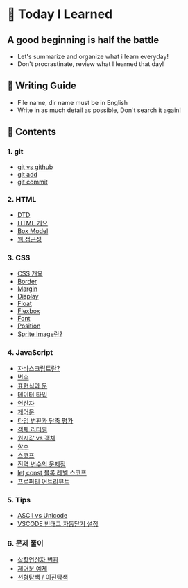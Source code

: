 # &#128640; Today I Learned


## A good beginning is half the battle

- Let's summarize and organize what i learn everyday!
- Don't procrastinate, review what I learned that day!



## &#127775; Writing Guide

- File name, dir name must be in English
- Write in as much detail as possible, Don't search it again!



## &#128123; Contents

### 1. git

- [git vs github](https://github.com/cjy0019/TIL/blob/master/github/git%20start.md)
- [git add](https://github.com/cjy0019/TIL/blob/master/github/git%20add.md)
- [git commit](https://github.com/cjy0019/TIL/blob/master/github/git%20commit.md)

### 2. HTML

- [DTD](https://github.com/cjy0019/TIL/blob/master/first%20week/1%20DTD.md)
- [HTML 개요](https://github.com/cjy0019/TIL/blob/master/HTML/2%20HTML%20start.md)
- [Box Model](https://github.com/cjy0019/TIL/blob/master/HTML/3%20Box%20Model.md)
- [웹 접근성](https://github.com/cjy0019/TIL/blob/master/HTML/4%20a11y.md)

### 3. CSS

- [CSS 개요](https://github.com/cjy0019/TIL/blob/master/CSS/CSS%20start.md)
- [Border](https://github.com/cjy0019/TIL/blob/master/CSS/border.md)
- [Margin](https://github.com/cjy0019/TIL/blob/master/CSS/margin.md)
- [Display](https://github.com/cjy0019/TIL/blob/master/CSS/display.md)
- [Float](https://github.com/cjy0019/TIL/blob/master/CSS/float.md)
- [Flexbox](https://github.com/cjy0019/TIL/blob/master/CSS/Flex.md)
- [Font](https://github.com/cjy0019/TIL/blob/master/CSS/font.md)
- [Position](https://github.com/cjy0019/TIL/blob/master/CSS/position.md)
- [Sprite Image란?](https://github.com/cjy0019/TIL/blob/master/CSS/sprite%20image.md)

### 4. JavaScript

- [자바스크립트란?](https://github.com/cjy0019/TIL/blob/master/JavaScript/1%20JavaScript%20start.md)
- [변수](https://github.com/cjy0019/TIL/blob/master/JavaScript/2%20variable.md)
- [표현식과 문](https://github.com/cjy0019/TIL/blob/master/JavaScript/3%20expression%20and%20statement.md)
- [데이터 타입](https://github.com/cjy0019/TIL/blob/master/JavaScript/4%20data%20type.md)
- [연산자](https://github.com/cjy0019/TIL/blob/master/JavaScript/5%20oprator.md)
- [제어문](https://github.com/cjy0019/TIL/blob/master/JavaScript/6%20control%20flow%20statement.md)
- [타입 변환과 단축 평가](https://github.com/cjy0019/TIL/blob/master/JavaScript/7%20type%20casting.md)
- [객체 리터럴](https://github.com/cjy0019/TIL/blob/master/JavaScript/8%20object.md)
- [원시값 vs 객체](https://github.com/cjy0019/TIL/blob/master/JavaScript/9%20primitive%20vs%20object.md)
- [함수](https://github.com/cjy0019/TIL/blob/master/JavaScript/10%20function.md)
- [스코프](https://github.com/cjy0019/TIL/blob/master/JavaScript/11%20scope.md)
- [전역 변수의 문제점](https://github.com/cjy0019/TIL/blob/master/JavaScript/12%20problem.md)
- [let,const,블록 레벨 스코프](https://github.com/cjy0019/TIL/blob/master/JavaScript/13%20let%2C%20const%2C%20blocklevel_scope.md)
- [프로퍼티 어트리뷰트](https://github.com/cjy0019/TIL/blob/master/JavaScript/14%20property%20attribute.md)

### 5. Tips

- [ASCII vs Unicode](https://github.com/cjy0019/TIL/blob/master/JavaScript/TIP%20ASCII%20vs%20Unicode.md)
- [VSCODE 빈태그 자동닫기 설정](https://github.com/cjy0019/TIL/blob/master/first%20week/AutoClosing.md)

### 6. 문제 풀이

- [삼항연산자 변환](https://github.com/cjy0019/TIL/blob/master/JavaScript/exercise/tenaryOperator.md)
- [제어문 예제](https://github.com/cjy0019/TIL/blob/master/JavaScript/exercise/ControlStatementEx.md)
- [선형탐색 / 이진탐색](https://github.com/cjy0019/TIL/blob/master/JavaScript/exercise/search.md)

